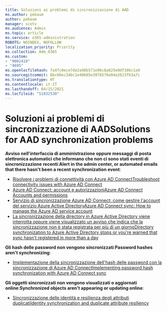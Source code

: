 ```yaml
---
title: Soluzioni ai problemi di sincronizzazione di AAD
ms.author: pebaum
author: pebaum
manager: scotv
ms.audience: Admin
ms.topic: article
ms.service: o365-administration
ROBOTS: NOINDEX, NOFOLLOW
localization_priority: Priority
ms.collection: Adm_O365
ms.custom:
- "9002418"
- "4695"
ms.openlocfilehash: fa4fc0ece7de2a98b571e96c8a825e0df106c1a9
ms.sourcegitcommit: 8bc60ec34bc1e40685e3976576e04a2623f63a7c
ms.translationtype: HT
ms.contentlocale: it-IT
ms.lasthandoff: 04/15/2021
ms.locfileid: "51832530"
---
```

# <a name="solutions-for-aad-synchronization-problems"></a><span data-ttu-id="06aa6-102">Soluzioni ai problemi di sincronizzazione di AAD</span><span class="sxs-lookup"><span data-stu-id="06aa6-102">Solutions for AAD synchronization problems</span></span>

<span data-ttu-id="06aa6-103">**Avviso nell'interfaccia di amministrazione oppure messaggi di posta elettronica automatici che informano che non ci sono stati eventi di sincronizzazione recenti**:</span><span class="sxs-lookup"><span data-stu-id="06aa6-103">**Alert in the admin center, or automated emails that there hasn't been a recent synchronization event**:</span></span>

- [<span data-ttu-id="06aa6-104">Risolvere i problemi di connettività con Azure AD Connect</span><span class="sxs-lookup"><span data-stu-id="06aa6-104">Troubleshoot connectivity issues with Azure AD Connect</span></span>](https://docs.microsoft.com/azure/active-directory/hybrid/tshoot-connect-connectivity)
- [<span data-ttu-id="06aa6-105">Azure AD Connect: account e autorizzazioni</span><span class="sxs-lookup"><span data-stu-id="06aa6-105">Azure AD Connect Accounts and permissions</span></span>](https://go.microsoft.com/fwlink/p/?LinkId=820598)
- [<span data-ttu-id="06aa6-106">Servizio di sincronizzazione Azure AD Connect: come gestire l'account del servizio Azure Active Directory</span><span class="sxs-lookup"><span data-stu-id="06aa6-106">Azure AD Connect sync: How to manage the Azure AD service account</span></span>](https://docs.microsoft.com/azure/active-directory/hybrid/how-to-connect-azureadaccount)
- [<span data-ttu-id="06aa6-107">La sincronizzazione della directory in Azure Active Directory viene interrotta oppure viene visualizzato un avviso che indica che la sincronizzazione non è stata registrata per più di un giorno</span><span class="sxs-lookup"><span data-stu-id="06aa6-107">Directory synchronization to Azure Active Directory stops or you're warned that sync hasn't registered in more than a day</span></span>](https://support.microsoft.com/help/2882421/directory-synchronization-to-azure-active-directory-stops-or-you-re-warned-that-sync-hasn-t-registered-in-more-than-a-day)
 
<span data-ttu-id="06aa6-108">**Gli hash delle password non vengono sincronizzati**:</span><span class="sxs-lookup"><span data-stu-id="06aa6-108">**Password hashes aren't synchronizing**:</span></span>

- [<span data-ttu-id="06aa6-109">Implementazione della sincronizzazione dell'hash delle password con la sincronizzazione di Azure AD Connect</span><span class="sxs-lookup"><span data-stu-id="06aa6-109">Implementing password hash synchronization with Azure AD Connect sync</span></span>](https://docs.microsoft.com/azure/active-directory/hybrid/how-to-connect-password-hash-synchronization)

<span data-ttu-id="06aa6-110">**Gli oggetti sincronizzati non vengono visualizzati o aggiornati online**:</span><span class="sxs-lookup"><span data-stu-id="06aa6-110">**Synchronized objects aren't appearing or updating online**:</span></span>

- [<span data-ttu-id="06aa6-111">Sincronizzazione delle identità e resilienza degli attributi duplicati</span><span class="sxs-lookup"><span data-stu-id="06aa6-111">Identity synchronization and duplicate attribute resiliency</span></span>](https://docs.microsoft.com/azure/active-directory/hybrid/how-to-connect-syncservice-duplicate-attribute-resiliency)

